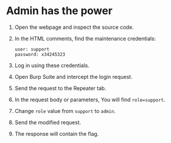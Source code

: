 # Admin has the power


1. Open the webpage and inspect the source code.
2. In the HTML comments, find the maintenance credentials:

   ```
   user: support  
   password: x34245323
   ```
3. Log in using these credentials.
4. Open Burp Suite and intercept the login request.
5. Send the request to the Repeater tab.
6. In the request body or parameters, You will find `role=support`.
7. Change `role` value from `support` to `admin`.
8. Send the modified request.
9. The response will contain the flag.


